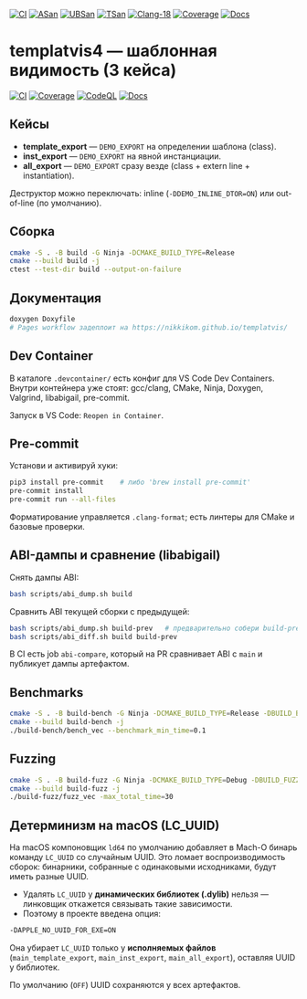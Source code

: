 
[![CI](https://github.com/nikkikom/templatvis/actions/workflows/ci.yml/badge.svg)](https://github.com/nikkikom/templatvis/actions/workflows/ci.yml)
[![ASan](https://github.com/nikkikom/templatvis/actions/workflows/ci.yml/badge.svg?event=push&job=asan-job)](https://github.com/nikkikom/templatvis/actions/workflows/ci.yml)
[![UBSan](https://github.com/nikkikom/templatvis/actions/workflows/ci.yml/badge.svg?event=push&job=ubsan-job)](https://github.com/nikkikom/templatvis/actions/workflows/ci.yml)
[![TSan](https://github.com/nikkikom/templatvis/actions/workflows/ci.yml/badge.svg?event=push&job=tsan-job)](https://github.com/nikkikom/templatvis/actions/workflows/ci.yml)
[![Clang-18](https://img.shields.io/badge/clang-18-blue)](#)
[![Coverage](https://codecov.io/gh/nikkikom/templatvis/branch/master/graph/badge.svg)](https://codecov.io/gh/nikkikom/templatvis)
[![Docs](https://img.shields.io/badge/docs-GitHub%20Pages-blue.svg)](https://nikkikom.github.io/templatvis/)

# templatvis4 — шаблонная видимость (3 кейса)

[![CI](https://github.com/nikkikom/templatvis/actions/workflows/ci.yml/badge.svg)](https://github.com/nikkikom/templatvis/actions/workflows/ci.yml)
[![Coverage](https://codecov.io/gh/nikkikom/templatvis/branch/main/graph/badge.svg)](https://codecov.io/gh/nikkikom/templatvis)
[![CodeQL](https://github.com/nikkikom/templatvis/actions/workflows/codeql.yml/badge.svg)](https://github.com/nikkikom/templatvis/actions/workflows/codeql.yml)
[![Docs](https://img.shields.io/badge/docs-GitHub%20Pages-blue.svg)](https://nikkikom.github.io/templatvis/)

## Кейсы
- **template_export** — `DEMO_EXPORT` на определении шаблона (class).
- **inst_export** — `DEMO_EXPORT` на явной инстанциации.
- **all_export** — `DEMO_EXPORT` сразу везде (class + extern line + instantiation).

Деструктор можно переключать: inline (`-DDEMO_INLINE_DTOR=ON`) или out-of-line (по умолчанию).

## Сборка
```bash
cmake -S . -B build -G Ninja -DCMAKE_BUILD_TYPE=Release
cmake --build build -j
ctest --test-dir build --output-on-failure
```

## Документация
```bash
doxygen Doxyfile
# Pages workflow задеплоит на https://nikkikom.github.io/templatvis/
```

## Dev Container
В каталоге `.devcontainer/` есть конфиг для VS Code Dev Containers. Внутри контейнера уже стоят: gcc/clang, CMake, Ninja, Doxygen, Valgrind, libabigail, pre-commit.

Запуск в VS Code: `Reopen in Container`.

## Pre-commit
Установи и активируй хуки:
```bash
pip3 install pre-commit    # либо 'brew install pre-commit'
pre-commit install
pre-commit run --all-files
```
Форматирование управляется `.clang-format`; есть линтеры для CMake и базовые проверки.

## ABI-дампы и сравнение (libabigail)
Снять дампы ABI:
```bash
bash scripts/abi_dump.sh build
```
Сравнить ABI текущей сборки с предыдущей:
```bash
bash scripts/abi_dump.sh build-prev   # предварительно собери build-prev
bash scripts/abi_diff.sh build build-prev
```
В CI есть job `abi-compare`, который на PR сравнивает ABI с `main` и публикует дампы артефактом.

## Benchmarks
```bash
cmake -S . -B build-bench -G Ninja -DCMAKE_BUILD_TYPE=Release -DBUILD_BENCH=ON
cmake --build build-bench -j
./build-bench/bench_vec --benchmark_min_time=0.1
```

## Fuzzing
```bash
cmake -S . -B build-fuzz -G Ninja -DCMAKE_BUILD_TYPE=Debug -DBUILD_FUZZ=ON -DCMAKE_CXX_COMPILER=clang++
cmake --build build-fuzz -j
./build-fuzz/fuzz_vec -max_total_time=30
```

## Детерминизм на macOS (LC_UUID)

На macOS компоновщик `ld64` по умолчанию добавляет в Mach-O бинарь команду `LC_UUID`
со случайным UUID. Это ломает воспроизводимость сборок: бинарники, собранные с одинаковыми исходниками,
будут иметь разные UUID.

- Удалять `LC_UUID` у **динамических библиотек (.dylib)** нельзя — линковщик откажется связывать такие зависимости.
- Поэтому в проекте введена опция:

```bash
-DAPPLE_NO_UUID_FOR_EXE=ON
```

Она убирает `LC_UUID` только у **исполняемых файлов** (`main_template_export`, `main_inst_export`, `main_all_export`),
оставляя UUID у библиотек.

По умолчанию (`OFF`) UUID сохраняются у всех артефактов.
